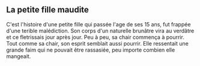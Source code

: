 ## La petite fille maudite

C'est l'histoire d'une petite fille qui passée l'age de ses 15 ans, fut frappée d'une terible malédiction. Son corps d'un naturelle brunâtre vira au verdâtre et ce fletrissais jour après jour.
Peu à peu, sa chair commença à pourrir. Tout comme sa chair, son esprit semblait aussi pourrir. Elle ressentait une grande faim qui ne pouvait être rassasiée, peu importe combien elle mangeait.
